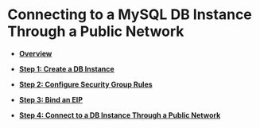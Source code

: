 # Connecting to a MySQL DB Instance Through a Public Network<a name="rds_connect_mysql"></a>

-   **[Overview](overview-MySQL.md)**  

-   **[Step 1: Create a DB Instance](step-1-create-a-db-instance-MySQL.md)**  

-   **[Step 2: Configure Security Group Rules](step-2-configure-security-group-rules-MySQL.md)**  

-   **[Step 3: Bind an EIP](step-3-bind-an-eip.md)**  

-   **[Step 4: Connect to a DB Instance Through a Public Network](step-4-connect-to-a-db-instance-through-a-public-network.md)**  


